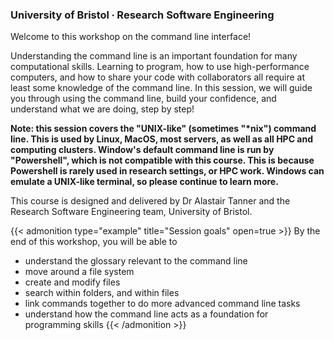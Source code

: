 ### University of Bristol ∙ Research Software Engineering

Welcome to this workshop on the command line interface!

Understanding the command line is an important foundation for many computational skills. Learning to program, how to use high-performance computers, and how to share your code with collaborators all require at least some knowledge of the command line. In this session, we will guide you through using the command line, build your confidence, and understand what we are doing, step by step!

**Note: this session covers the "UNIX-like" (sometimes "\*nix") command line. This is used by Linux, MacOS, most servers, as well as all HPC and computing clusters. Window's default command line is run by "Powershell", which is not compatible with this course. This is because Powershell is rarely used in research settings, or HPC work. Windows can emulate a UNIX-like terminal, so please continue to learn more.**

This course is designed and delivered by Dr Alastair Tanner and the Research Software Engineering team, University of Bristol.

{{< admonition type="example" title="Session goals" open=true >}}
By the end of this workshop, you will be able to
- understand the glossary relevant to the command line
- move around a file system
- create and modify files
- search within folders, and within files
- link commands together to do more advanced command line tasks
- understand how the command line acts as a foundation for programming skills
{{< /admonition >}}




